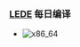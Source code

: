 ### [LEDE](https://github.com/coolsnowwolf/lede) 每日编译

* ![x86_64](https://github.com/elvizlai/LEDE-Daily/workflows/x86_64/badge.svg)